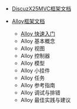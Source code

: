  * [DiscuzX25MVC框架文档](Discuz_X25_MVC_Framework.md)

  * [Alloy框架文档](TitaniumFrameworkAlloyTutorials.md)
    * [Alloy 快速入门](Alloy_Quick_Start.md)
    * Alloy 基本概念
    * Alloy 视图
    * Alloy 控制器
    * Alloy 模型
    * Alloy 小挂件
    * Alloy 任务
    * Alloy 参考指南
    * Alloy 调试与排错
    * Alloy 最佳实践与建议